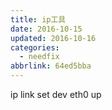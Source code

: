 ```yaml
---
title: ip工具
date: 2016-10-15
updated: 2016-10-16
categories:
  - needfix
abbrlink: 64ed5bba
---
```

ip link set dev eth0 up